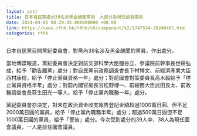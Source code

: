 ```yaml
---
layout: post
title: 日本自民黨處分39名涉黑金醜聞黨員　大部分為現任國會議員
date: 2024-04-05 00:29:45.000000000 +08:00
link: https://news.rthk.hk/rthk/ch/component/k2/1747534-20240405.htm
categories: rthk
---
```


日本自民黨召開黨紀委員會，對黨內39名涉及黑金醜聞的黨員，作出處分。

當地傳媒報道，黨紀委員會決定對前文部科學大臣鹽谷立、參議院前幹事長世耕弘成，給予「勸告離黨」處分；對自民黨前政務調查會長下村博文、前經濟產業大臣西村康稔，給予「停止黨員資格一年」處分；對前國會對策委員長高木毅給予「停止黨員資格半年」處分；對前內閣官房長官松野博一、前總務大臣武田良太、前政務調查會長萩生田光一等人，給予「停止黨內職務一年」處分。 

黨紀委員會亦決定，對未在政治資金收支報告登記金額超過1000萬日圓、但不足2000萬日圓的黨員，給予「停止黨內職務半年」處分；超過500萬日圓但不足1000萬日圓的黨員，給予「警告」處分。今次受到處分的39人中，38人為現任國會議員，一人是前任國會議員。
